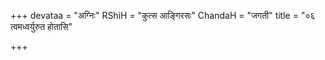 +++
devataa = "अग्निः"
RShiH = "कुत्स आङ्गिरसः"
ChandaH = "जगती"
title = "०६ त्वमध्वर्युरुत होतासि"

+++
